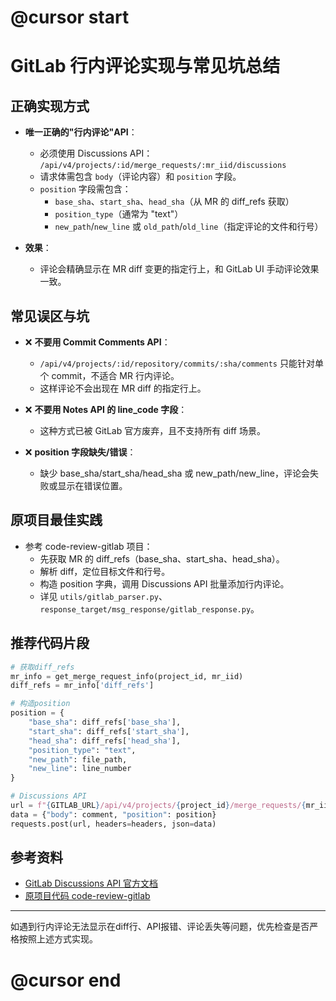 # @cursor start
# GitLab 行内评论实现与常见坑总结

## 正确实现方式

- **唯一正确的"行内评论"API**：
  - 必须使用 Discussions API：
    `/api/v4/projects/:id/merge_requests/:mr_iid/discussions`
  - 请求体需包含 `body`（评论内容）和 `position` 字段。
  - `position` 字段需包含：
    - `base_sha`、`start_sha`、`head_sha`（从 MR 的 diff_refs 获取）
    - `position_type`（通常为 "text"）
    - `new_path`/`new_line` 或 `old_path`/`old_line`（指定评论的文件和行号）

- **效果**：
  - 评论会精确显示在 MR diff 变更的指定行上，和 GitLab UI 手动评论效果一致。

## 常见误区与坑

- ❌ **不要用 Commit Comments API**：
  - `/api/v4/projects/:id/repository/commits/:sha/comments` 只能针对单个 commit，不适合 MR 行内评论。
  - 这样评论不会出现在 MR diff 的指定行上。

- ❌ **不要用 Notes API 的 line_code 字段**：
  - 这种方式已被 GitLab 官方废弃，且不支持所有 diff 场景。

- ❌ **position 字段缺失/错误**：
  - 缺少 base_sha/start_sha/head_sha 或 new_path/new_line，评论会失败或显示在错误位置。

## 原项目最佳实践

- 参考 code-review-gitlab 项目：
  - 先获取 MR 的 diff_refs（base_sha、start_sha、head_sha）。
  - 解析 diff，定位目标文件和行号。
  - 构造 position 字典，调用 Discussions API 批量添加行内评论。
  - 详见 `utils/gitlab_parser.py`、`response_target/msg_response/gitlab_response.py`。

## 推荐代码片段

```python
# 获取diff_refs
mr_info = get_merge_request_info(project_id, mr_iid)
diff_refs = mr_info['diff_refs']

# 构造position
position = {
    "base_sha": diff_refs['base_sha'],
    "start_sha": diff_refs['start_sha'],
    "head_sha": diff_refs['head_sha'],
    "position_type": "text",
    "new_path": file_path,
    "new_line": line_number
}

# Discussions API
url = f"{GITLAB_URL}/api/v4/projects/{project_id}/merge_requests/{mr_iid}/discussions"
data = {"body": comment, "position": position}
requests.post(url, headers=headers, json=data)
```

## 参考资料
- [GitLab Discussions API 官方文档](https://docs.gitlab.com/ee/api/discussions.html#create-a-new-merge-request-thread)
- [原项目代码 code-review-gitlab](../code-review-gitlab/)

---

如遇到行内评论无法显示在diff行、API报错、评论丢失等问题，优先检查是否严格按照上述方式实现。

# @cursor end 